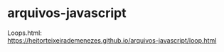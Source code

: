 # arquivos-javascript
Loops.html: <br>
https://heitorteixeirademenezes.github.io/arquivos-javascript/loop.html
